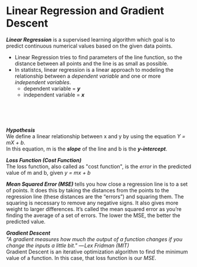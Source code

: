 # Linear Regression and Gradient Descent
_**Linear Regression**_ is a supervised learning algorithm which goal is to predict continuous numerical values based on the given data points.
- Linear Regression tries to find parameters of the line function, so the distance between all points and the line is as small as possible.
- In statistcs, linear regression is a linear approach to modeling the relationship between a _dependent variable_ and one or more _independent variables_.
  - dependent variable = _**y**_
  - independent variable = _**x**_



<br>
<br>
<br>

_**Hypothesis**_
<br>We define a linear relationship between x and y by using the equation _Y = mX + b_. <br>In this equation, m is the _**slope**_ of the line and b is the _**y-intercept**_.


_**Loss Function (Cost Function)**_
<br>The loss function, also called as "cost function", is the _error_ in the predicted value of m and b, given _y = mx + b_


_**Mean Squared Error (MSE)**_ tells you how close a regression line is to a set of points. It does this by taking the distances from the points to the regression line (these distances are the “errors”) and squaring them. The squaring is necessary to remove any negative signs. It also gives more weight to larger differences. It’s called the mean squared error as you’re finding the average of a set of errors. The lower the MSE, the better the predicted value.


_**Gradient Descent**_ 
<br>_"A gradient measures how much the output of a function changes if you change the inputs a little bit." — Lex Fridman (MIT)_
<br>Gradient Descent is an iterative optimization algorithm to find the minimum value of a function. In this case, that loss function is our _MSE_.
